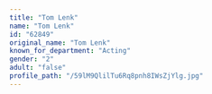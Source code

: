 ```yaml
---
title: "Tom Lenk"
name: "Tom Lenk"
id: "62849"
original_name: "Tom Lenk"
known_for_department: "Acting"
gender: "2"
adult: "false"
profile_path: "/59lM9QlilTu6Rq8pnh8IWsZjYlg.jpg"
---
```

